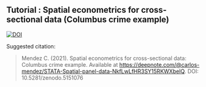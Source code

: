 ## Tutorial : Spatial econometrics for cross-sectional data (Columbus crime example)

[![DOI](https://zenodo.org/badge/387109687.svg)](https://zenodo.org/badge/latestdoi/387109687)

Suggested citation:


> Mendez C. (2021). Spatial econometrics for cross-sectional data: Columbus crime example. Available at https://deepnote.com/@carlos-mendez/STATA-Spatial-panel-data-NkfLwLfHR3SY15RKWXbeIQ. DOI: 10.5281/zenodo.5151076
